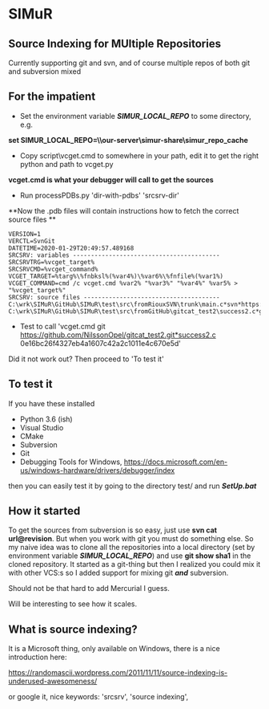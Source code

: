 # SIMuR
## Source Indexing for MUltiple Repositories
Currently supporting git and svn, and of course multiple repos of both git and
subversion mixed

## For the impatient
- Set the environment variable ***SIMUR_LOCAL_REPO*** to some directory, e.g.

**set SIMUR_LOCAL_REPO=\\\our-server\simur-share\simur_repo_cache**

- Copy script\vcget.cmd to somewhere in your path, edit it to get the right python
and path to vcget.py

**vcget.cmd is what your debugger will call to get the sources**

- Run processPDBs.py 'dir-with-pdbs' 'srcsrv-dir'

**Now the .pdb files will contain instructions how to fetch the correct source files **

    VERSION=1
    VERCTL=SvnGit
    DATETIME=2020-01-29T20:49:57.489168
    SRCSRV: variables -----------------------------------------
    SRCSRVTRG=%vcget_target%
    SRCSRVCMD=%vcget_command%
    VCGET_TARGET=%targ%\%fnbksl%(%var4%)\%var6%\%fnfile%(%var1%)
    VCGET_COMMAND=cmd /c vcget.cmd %var2% "%var3%" "%var4%" %var5% > "%vcget_target%"
    SRCSRV: source files --------------------------------------
    C:\wrk\SIMuR\GitHub\SIMuR\test\src\fromRiouxSVN\trunk\main.c*svn*https://svn.riouxsvn.com/svncat_test1/trunk*main.c*6*3416941a16288d58f71b557766b8d92153aa00f0
    C:\wrk\SIMuR\GitHub\SIMuR\test\src\fromGitHub\gitcat_test2\success2.c*git*https://github.com/NilssonOpel/gitcat_test2.git*success2.c*0e16bc26f4327eb4a1607c42a2c1011e4c670e5d*0e16bc26f4327eb4a1607c42a2c1011e4c670e5d

- Test to call 'vcget.cmd git https://github.com/NilssonOpel/gitcat_test2.git*success2.c 0e16bc26f4327eb4a1607c42a2c1011e4c670e5d'

Did it not work out?  Then proceed to 'To test it'

## To test it

If you have these installed
- Python 3.6 (ish)
- Visual Studio
- CMake
- Subversion
- Git
- Debugging Tools for Windows, https://docs.microsoft.com/en-us/windows-hardware/drivers/debugger/index

then you can easily test it by going to the directory test/ and run ***SetUp.bat***

## How it started

To get the sources from subversion is so easy, just use **svn cat
url@revision**.  But when you work with git you must do something
else.  So my naive idea was to clone all the repositories into a local
directory (set by environment variable ***SIMUR_LOCAL_REPO***) and use
**git show sha1** in the cloned repository.  It started as a git-thing but
then I realized you could mix it with other VCS:s so I added support for mixing
git ***and*** subversion.

Should not be that hard to add Mercurial I guess.

Will be interesting to see how it scales.

## What is source indexing?
It is a Microsoft thing, only available on Windows, there is a nice
introduction here:

https://randomascii.wordpress.com/2011/11/11/source-indexing-is-underused-awesomeness/

or google it, nice keywords: 'srcsrv', 'source indexing',
